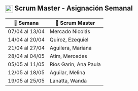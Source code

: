 <h2><img src="https://cdn-icons-png.flaticon.com/512/235/235359.png" alt="carpincho" width="24" style="vertical-align: middle;"/> Scrum Master - Asignación Semanal</h2>

| 📅 Semana                     | 👤 Scrum Master           |
|------------------------------|---------------------------|
| 07/04 al 13/04               | Mercado Nicolás           |
| 14/04 al 20/04               | Quiroz, Ezequiel          |
| 21/04 al 27/04               | Aguilera, Mariana         |
| 28/04 al 04/05               | Atim, Mercedes            |
| 05/05 al 11/05               | Ríos Garín, Ana Paula     |
| 12/05 al 18/05               | Aguilar, Melina           |
| 19/05 al 25/05               | Lanatta, Wanda            |
